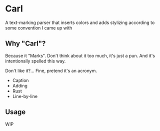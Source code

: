 # Carl
A text-marking parser that inserts colors and adds stylizing according to some convention I came up with

## Why "Carl"?
Because it "Marks". Don't think about it too much, it's just a pun. And it's intentionally spelled this way.

Don't like it?... Fine, pretend it's an acronym.
* Caption
* Adding
* Rust
* Line-by-line


## Usage

WIP
